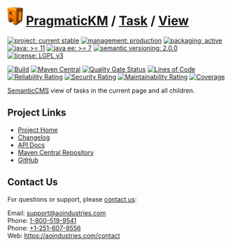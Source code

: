 # [<img src="ao-logo.png" alt="AO Logo" width="35" height="40">](https://github.com/ao-apps) [PragmaticKM](https://github.com/ao-apps/pragmatickm) / [Task](https://github.com/ao-apps/pragmatickm-task) / [View](https://github.com/ao-apps/pragmatickm-task-view)

[![project: current stable](https://pragmatickm.com/ao-badges/project-current-stable.svg)](https://aoindustries.com/life-cycle#project-current-stable)
[![management: production](https://pragmatickm.com/ao-badges/management-production.svg)](https://aoindustries.com/life-cycle#management-production)
[![packaging: active](https://pragmatickm.com/ao-badges/packaging-active.svg)](https://aoindustries.com/life-cycle#packaging-active)  
[![java: &gt;= 11](https://pragmatickm.com/ao-badges/java-11.svg)](https://docs.oracle.com/en/java/javase/11/docs/api/)
[![java ee: &gt;= 7](https://pragmatickm.com/ao-badges/javaee-7.svg)](https://docs.oracle.com/javaee/7/api/)
[![semantic versioning: 2.0.0](https://pragmatickm.com/ao-badges/semver-2.0.0.svg)](http://semver.org/spec/v2.0.0.html)
[![license: LGPL v3](https://pragmatickm.com/ao-badges/license-lgpl-3.0.svg)](https://www.gnu.org/licenses/lgpl-3.0)

[![Build](https://github.com/ao-apps/pragmatickm-task-view/workflows/Build/badge.svg?branch=master)](https://github.com/ao-apps/pragmatickm-task-view/actions?query=workflow%3ABuild)
[![Maven Central](https://maven-badges.herokuapp.com/maven-central/com.pragmatickm/pragmatickm-task-view/badge.svg)](https://maven-badges.herokuapp.com/maven-central/com.pragmatickm/pragmatickm-task-view)
[![Quality Gate Status](https://sonarcloud.io/api/project_badges/measure?branch=master&project=com.pragmatickm%3Apragmatickm-task-view&metric=alert_status)](https://sonarcloud.io/dashboard?branch=master&id=com.pragmatickm%3Apragmatickm-task-view)
[![Lines of Code](https://sonarcloud.io/api/project_badges/measure?branch=master&project=com.pragmatickm%3Apragmatickm-task-view&metric=ncloc)](https://sonarcloud.io/component_measures?branch=master&id=com.pragmatickm%3Apragmatickm-task-view&metric=ncloc)  
[![Reliability Rating](https://sonarcloud.io/api/project_badges/measure?branch=master&project=com.pragmatickm%3Apragmatickm-task-view&metric=reliability_rating)](https://sonarcloud.io/component_measures?branch=master&id=com.pragmatickm%3Apragmatickm-task-view&metric=Reliability)
[![Security Rating](https://sonarcloud.io/api/project_badges/measure?branch=master&project=com.pragmatickm%3Apragmatickm-task-view&metric=security_rating)](https://sonarcloud.io/component_measures?branch=master&id=com.pragmatickm%3Apragmatickm-task-view&metric=Security)
[![Maintainability Rating](https://sonarcloud.io/api/project_badges/measure?branch=master&project=com.pragmatickm%3Apragmatickm-task-view&metric=sqale_rating)](https://sonarcloud.io/component_measures?branch=master&id=com.pragmatickm%3Apragmatickm-task-view&metric=Maintainability)
[![Coverage](https://sonarcloud.io/api/project_badges/measure?branch=master&project=com.pragmatickm%3Apragmatickm-task-view&metric=coverage)](https://sonarcloud.io/component_measures?branch=master&id=com.pragmatickm%3Apragmatickm-task-view&metric=Coverage)

[SemanticCMS](https://github.com/ao-apps/semanticcms) view of tasks in the current page and all children.

## Project Links
* [Project Home](https://pragmatickm.com/task/view/)
* [Changelog](https://pragmatickm.com/task/view/changelog)
* [API Docs](https://pragmatickm.com/task/view/apidocs/)
* [Maven Central Repository](https://search.maven.org/artifact/com.pragmatickm/pragmatickm-task-view)
* [GitHub](https://github.com/ao-apps/pragmatickm-task-view)

## Contact Us
For questions or support, please [contact us](https://aoindustries.com/contact):

Email: [support@aoindustries.com](mailto:support@aoindustries.com)  
Phone: [1-800-519-9541](tel:1-800-519-9541)  
Phone: [+1-251-607-9556](tel:+1-251-607-9556)  
Web: https://aoindustries.com/contact
